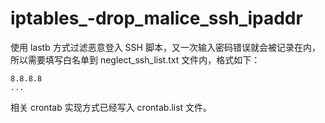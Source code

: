 # iptables_-drop_malice_ssh_ipaddr

使用 lastb 方式过滤恶意登入 SSH 脚本，又一次输入密码错误就会被记录在内，所以需要填写白名单到 neglect_ssh_list.txt 文件内，格式如下：
```
8.8.8.8
...
``` 
相关 crontab 实现方式已经写入 crontab.list 文件。
